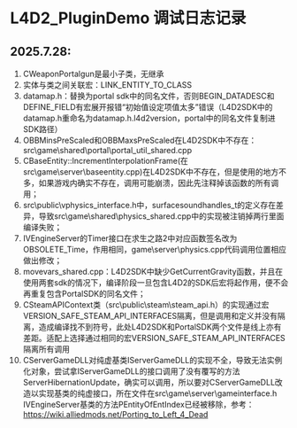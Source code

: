 # L4D2_PluginDemo 调试日志记录
## 2025.7.28:
1. CWeaponPortalgun是最小子类，无继承
2. 实体与类之间关联宏：LINK_ENTITY_TO_CLASS
3. datamap.h：替换为portal sdk中的同名文件，否则BEGIN_DATADESC和DEFINE_FIELD有宏展开报错“初始值设定项值太多”错误（L4D2SDK中的datamap.h重命名为datamap.h.l4d2version，portal中的同名文件复制进SDK路径）
4. OBBMinsPreScaled和OBBMaxsPreScaled在L4D2SDK中不存在：src\game\shared\portal\portal_util_shared.cpp
5. CBaseEntity::IncrementInterpolationFrame(在src\game\server\baseentity.cpp)在L4D2SDK中不存在，但是使用的地方不多，如果游戏内确实不存在，调用可能崩溃，因此先注释掉该函数的所有调用；
6. src\public\vphysics_interface.h中，surfacesoundhandles_t的定义存在差异，导致src\game\shared\physics_shared.cpp中的实现被注销掉两行里面编译失败；
7. IVEngineServer的Timer接口在求生之路2中对应函数签名改为OBSOLETE_Time，作用相同，game\server\physics.cpp代码调用位置相应做出修改；
8. movevars_shared.cpp：L4D2SDK中缺少GetCurrentGravity函数，并且在使用两套sdk的情况下，编译阶段一旦包含L4D2的SDK后宏将起作用，便不会再重复包含PortalSDK的同名文件；
9. CSteamAPIContext类（src\public\steam\steam_api.h）的实现通过宏VERSION_SAFE_STEAM_API_INTERFACES隔离，但是调用和定义并没有隔离，造成编译找不到符号，此处L4D2SDK和PortalSDK两个文件是线上亦有差距。适配上选择通过相同的宏VERSION_SAFE_STEAM_API_INTERFACES隔离所有调用
10. CServerGameDLL对纯虚基类IServerGameDLL的实现不全，导致无法实例化对象，尝试拿IServerGameDLL的接口调用了没有覆写的方法ServerHibernationUpdate，确实可以调用，所以要对CServerGameDLL改造以实现基类的纯虚接口，所在文件在src\game\server\gameinterface.h
IVEngineServer基类的方法PEntityOfEntIndex已经被移除，参考：https://wiki.alliedmods.net/Porting_to_Left_4_Dead
